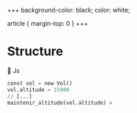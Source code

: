 +++
background-color: black;
color: white;  

article {
    margin-top: 0
}
+++
# Structure

🐍 Js
```python
const vol = new Vol()
vol.altitude = 15000
// [...]
maintenir_altitude(vol.altitude) 💀
```
